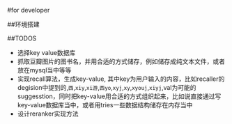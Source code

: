 #for developer

##环境搭建

##TODOS
*  选择key value数据库
*  抓取豆瓣图片的图书名，并用合适的方式储存，例如储存成纯文本文件，或者放在mysql当中等等
*  实现recall算法，生成key-value, 其中key为用户输入的内容，比如recaller的degision中提到的,`西`,`xiy`,`xi游`,`西yo`,`xyj`,`xy`,`xyouj`,`xiyj`,val为可能的suggesstion，同时把key-value用合适的方式组织起来，比如说直接通过写key-value数据库当中，或者用tries一些数据结构储存在内存当中
*  设计reranker实现方法